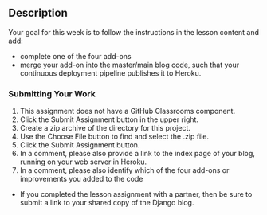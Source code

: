 ## Description
Your goal for this week is to follow the instructions in the lesson content and add:

- complete one of the four add-ons
- merge your add-on into the master/main blog code, such that your continuous deployment pipeline publishes it to Heroku.


### Submitting Your Work 
1. This assignment does not have a GitHub Classrooms component.
1. Click the Submit Assignment button in the upper right.
1. Create a zip archive of the directory for this project.
1. Use the Choose File button to find and select the .zip file.
1. Click the Submit Assignment button.
1. In a comment, please also provide a link to the index page of your blog, running on your web server in Heroku.
1. In a comment, please also identify which of the four add-ons or improvements you added to the code

- If you completed the lesson assignment with a partner, then be sure to submit a link to your shared copy of the Django blog.